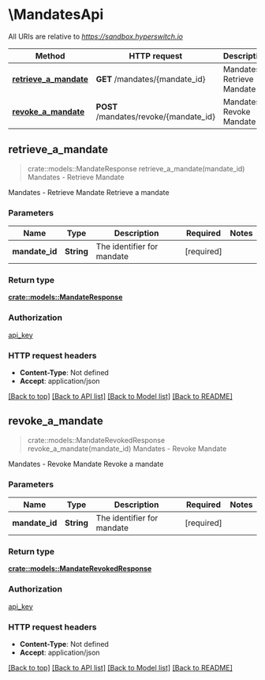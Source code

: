 # \MandatesApi

All URIs are relative to *https://sandbox.hyperswitch.io*

Method | HTTP request | Description
------------- | ------------- | -------------
[**retrieve_a_mandate**](MandatesApi.md#retrieve_a_mandate) | **GET** /mandates/{mandate_id} | Mandates - Retrieve Mandate
[**revoke_a_mandate**](MandatesApi.md#revoke_a_mandate) | **POST** /mandates/revoke/{mandate_id} | Mandates - Revoke Mandate



## retrieve_a_mandate

> crate::models::MandateResponse retrieve_a_mandate(mandate_id)
Mandates - Retrieve Mandate

Mandates - Retrieve Mandate  Retrieve a mandate

### Parameters


Name | Type | Description  | Required | Notes
------------- | ------------- | ------------- | ------------- | -------------
**mandate_id** | **String** | The identifier for mandate | [required] |

### Return type

[**crate::models::MandateResponse**](MandateResponse.md)

### Authorization

[api_key](../README.md#api_key)

### HTTP request headers

- **Content-Type**: Not defined
- **Accept**: application/json

[[Back to top]](#) [[Back to API list]](../README.md#documentation-for-api-endpoints) [[Back to Model list]](../README.md#documentation-for-models) [[Back to README]](../README.md)


## revoke_a_mandate

> crate::models::MandateRevokedResponse revoke_a_mandate(mandate_id)
Mandates - Revoke Mandate

Mandates - Revoke Mandate  Revoke a mandate

### Parameters


Name | Type | Description  | Required | Notes
------------- | ------------- | ------------- | ------------- | -------------
**mandate_id** | **String** | The identifier for mandate | [required] |

### Return type

[**crate::models::MandateRevokedResponse**](MandateRevokedResponse.md)

### Authorization

[api_key](../README.md#api_key)

### HTTP request headers

- **Content-Type**: Not defined
- **Accept**: application/json

[[Back to top]](#) [[Back to API list]](../README.md#documentation-for-api-endpoints) [[Back to Model list]](../README.md#documentation-for-models) [[Back to README]](../README.md)

